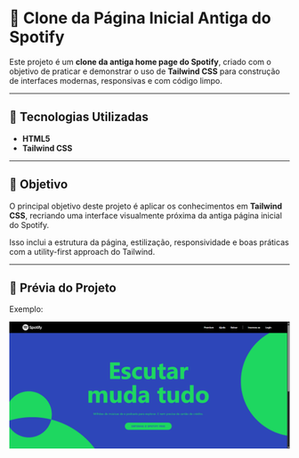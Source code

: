 # 🎵 Clone da Página Inicial Antiga do Spotify

Este projeto é um **clone da antiga home page do Spotify**, criado com o objetivo de praticar e demonstrar o uso de **Tailwind CSS** para construção de interfaces modernas, responsivas e com código limpo.

---

## 🧪 Tecnologias Utilizadas

- **HTML5**
- **Tailwind CSS**  

---

## 🎯 Objetivo

O principal objetivo deste projeto é aplicar os conhecimentos em **Tailwind CSS**, recriando uma interface visualmente próxima da antiga página inicial do Spotify.

Isso inclui a estrutura da página, estilização, responsividade e boas práticas com a utility-first approach do Tailwind.

---

## 📸 Prévia do Projeto

Exemplo:

![Preview do projeto](./src/img/home_antiga_spotify.png)
